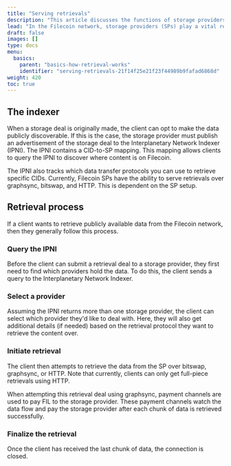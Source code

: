 ```yaml
---
title: "Serving retrievals"
description: "This article discusses the functions of storage providers in the Filecoin network, the role of the indexer, and the retrieval process for publicly available data in a decentralized storage network."
lead: "In the Filecoin network, storage providers (SPs) play a vital role by storing data and serving it back to clients upon request. To make the data publically discoverable, the client can choose to advertise the storage deal to the Interplanetary Network Indexer (IPNI), which contains a CID-to-SP mapping. This mapping enables clients to query the IPNI and discover where content is located on the Filecoin network. In this article, we will discuss the functions of storage providers in the Filecoin network, the role of the indexer, and the retrieval process for publicly available data."
draft: false
images: []
type: docs
menu:
  basics:
    parent: "basics-how-retrieval-works"
    identifier: "serving-retrievals-21f14f25e21f23f44989b9fafad6868d"
weight: 420
toc: true
---
```


## The indexer

When a storage deal is originally made, the client can opt to make the data publicly discoverable. If this is the case, the storage provider must publish an advertisement of the storage deal to the Interplanetary Network Indexer (IPNI). The IPNI contains a CID-to-SP mapping. This mapping allows clients to query the IPNI to discover where content is on Filecoin.

The IPNI also tracks which data transfer protocols you can use to retrieve specific CIDs. Currently, Filecoin SPs have the ability to serve retrievals over graphsync, bitswap, and HTTP. This is dependent on the SP setup.

## Retrieval process

If a client wants to retrieve publicly available data from the Filecoin network, then they generally follow this process.

### Query the IPNI

Before the client can submit a retrieval deal to a storage provider, they first need to find which providers hold the data. To do this, the client sends a query to the Interplanetary Network Indexer.

### Select a provider

Assuming the IPNI returns more than one storage provider, the client can select which provider they'd like to deal with. Here, they will also get additional details (if needed) based on the retrieval protocol they want to retrieve the content over.

### Initiate retrieval

The client then attempts to retrieve the data from the SP over bitswap, graphsync, or HTTP. Note that currently, clients can only get full-piece retrievals using HTTP.

When attempting this retrieval deal using graphsync, payment channels are used to pay FIL to the storage provider. These payment channels watch the data flow and pay the storage provider after each chunk of data is retrieved successfully.

### Finalize the retrieval

Once the client has received the last chunk of data, the connection is closed.
<!--REVIEWED!-->